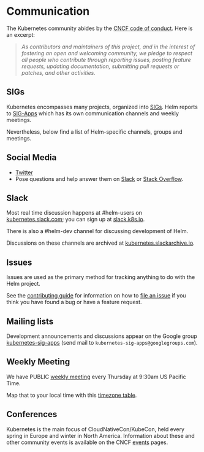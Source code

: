 # Communication

The Kubernetes community abides by the [CNCF code of conduct].  Here is an excerpt:

> _As contributors and maintainers of this project, and in the interest
> of fostering an open and welcoming community, we pledge to respect
> all people who contribute through reporting issues, posting feature
> requests, updating documentation, submitting pull requests or patches,
> and other activities._

## SIGs

Kubernetes encompasses many projects, organized into [SIGs].
Helm reports to [SIG-Apps] which has its own communication
channels and weekly meetings.

Nevertheless, below find a list of Helm-specific channels, groups
and meetings.

## Social Media

* [Twitter]
* Pose questions and help answer them on [Slack][slack.k8s.io] or [Stack Overflow].

## Slack

Most real time discussion happens at #helm-users on [kubernetes.slack.com];
you can sign up at [slack.k8s.io].

There is also a #helm-dev channel for discussing development of Helm.
 
Discussions on these channels are archived at [kubernetes.slackarchive.io].

## Issues

Issues are used as the primary method for tracking anything to do with the Helm project.

See the [contributing guide](https://github.com/kubernetes/helm/blob/master/CONTRIBUTING.md#issues)
for information on how to [file an issue] if you think you have found a bug or have a feature request.

## Mailing lists

Development announcements and discussions appear on the Google group
[kubernetes-sig-apps] (send mail to `kubernetes-sig-apps@googlegroups.com`).

## Weekly Meeting

We have PUBLIC [weekly meeting] every Thursday at 9:30am US Pacific Time.

Map that to your local time with this [timezone table].

## Conferences

Kubernetes is the main focus of CloudNativeCon/KubeCon, held every spring in Europe and winter in North America. Information about these and other community events is available on the CNCF [events] pages.


[CNCF code of conduct]: https://github.com/cncf/foundation/blob/master/code-of-conduct.md
[events]: https://www.cncf.io/events/
[file an issue]: https://github.com/kubernetes/helm/issues/new
[kubernetes-sig-apps]: https://groups.google.com/forum/#!forum/kubernetes-sig-apps
[kubernetes.slackarchive.io]: http://kubernetes.slackarchive.io
[kubernetes.slack.com]: http://kubernetes.slack.com
[slack.k8s.io]: http://slack.k8s.io
[Stack Overflow]: http://stackoverflow.com/questions/tagged/kubernetes
[timezone table]: https://www.google.com/search?q=0930+am+in+pst
[Twitter]: https://twitter.com/helmpack
[weekly meeting]: https://zoom.us/j/4526666954
[SIGs]: https://github.com/kubernetes/community/blob/master/sig-list.md
[SIG-Apps]: https://github.com/kubernetes/community/tree/master/sig-apps